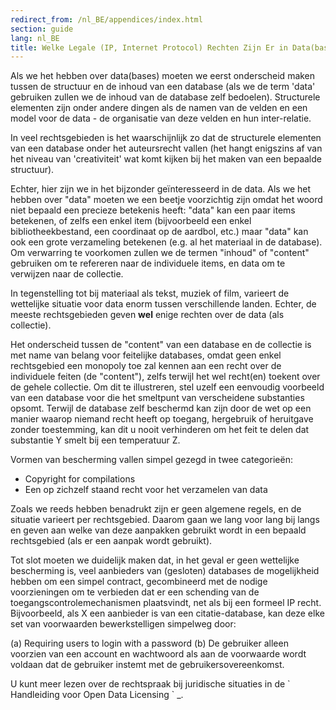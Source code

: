 ```yaml
---
redirect_from: /nl_BE/appendices/index.html
section: guide
lang: nl_BE
title: Welke Legale (IP, Internet Protocol) Rechten Zijn Er in Data(bases)
---
```


Als we het hebben over data(bases) moeten we eerst onderscheid maken tussen de structuur en de inhoud van een database (als we de term 'data' gebruiken zullen we de inhoud van de database zelf bedoelen). Structurele elementen zijn onder andere dingen als de namen van de velden en een model voor de data - de organisatie van deze velden en hun inter-relatie.

In veel rechtsgebieden is het waarschijnlijk zo dat de structurele elementen van een database onder het auteursrecht vallen (het hangt enigszins af van het niveau van 'creativiteit' wat komt kijken bij het maken van een bepaalde structuur).

Echter, hier zijn we in het bijzonder geïnteresseerd in de data. Als we het hebben over "data" moeten we een beetje voorzichtig zijn omdat het woord niet bepaald een precieze betekenis heeft: "data" kan een paar items betekenen, of zelfs een enkel item (bijvoorbeeld een enkel bibliotheekbestand, een coordinaat op de aardbol, etc.) maar "data" kan ook een grote verzameling betekenen (e.g. al het materiaal in de database). Om verwarring te voorkomen zullen we de termen "inhoud" of "content" gebruiken om te refereren naar de individuele items, en data om te verwijzen naar de collectie.

In tegenstelling tot bij materiaal als tekst, muziek of film, varieert de wettelijke situatie voor data enorm tussen verschillende landen. Echter, de meeste rechtsgebieden geven **wel** enige rechten over de data (als collectie).

Het onderscheid tussen de "content" van een database en de collectie is met name van belang voor feitelijke databases, omdat geen enkel rechtsgebied een monopoly toe zal kennen aan een recht over de individuele feiten (de "content"), zelfs terwijl het wel recht(en) toekent over de gehele collectie. Om dit te illustreren, stel uzelf een eenvoudig voorbeeld van een database voor die het smeltpunt van verscheidene substanties opsomt. Terwijl de database zelf beschermd kan zijn door de wet op een manier waarop niemand recht heeft op toegang, hergebruik of heruitgave zonder toestemming, kan dit u nooit verhinderen om het feit te delen dat substantie Y smelt bij een temperatuur Z.

Vormen van bescherming vallen simpel gezegd in twee categorieën:

-   Copyright for compilations
-   Een op zichzelf staand recht voor het verzamelen van data

Zoals we reeds hebben benadrukt zijn er geen algemene regels, en de situatie varieert per rechtsgebied. Daarom gaan we lang voor lang bij langs en geven aan welke van deze aanpakken gebruikt wordt in een bepaald rechtsgebied (als er een aanpak wordt gebruikt).

Tot slot moeten we duidelijk maken dat, in het geval er geen wettelijke bescherming is, veel aanbieders van (gesloten) databases de mogelijkheid hebben om een simpel contract, gecombineerd met de nodige voorzieningen om te verbieden dat er een schending van de toegangscontrolemechanismen plaatsvindt, net als bij een formeel IP recht. Bijvoorbeeld, als X een aanbieder is van een citatie-database, kan deze elke set van voorwaarden bewerkstelligen simpelweg door:

(a) Requiring users to login with a password (b) De gebruiker alleen voorzien van een account en wachtwoord als aan de voorwaarde wordt voldaan dat de gebruiker instemt met de gebruikersovereenkomst.

U kunt meer lezen over de rechtspraak bij juridische situaties in de \` Handleiding voor Open Data Licensing \` \_.